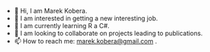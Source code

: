- 👋 Hi, I am Marek Kobera.
- 👀 I am interested in getting a new interesting job.
- 🌱 I am currently learning R a C#.
- 💞️ I am looking to collaborate on projects leading to publications.
- 📫 How to reach me: marek.kobera@gmail.com .

<!---
marekkobera/marekkobera is a ✨ special ✨ repository because its `README.md` (this file) appears on your GitHub profile.
You can click the Preview link to take a look at your changes.
--->
